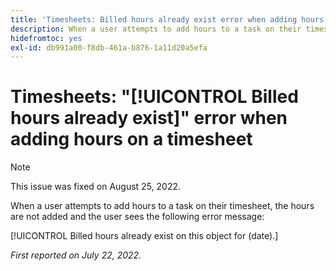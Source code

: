 ```yaml
---
title: 'Timesheets: Billed hours already exist error when adding hours on a timesheet'
description: When a user attempts to add hours to a task on their timesheet, the hours are not added and the user sees an error message.
hidefromtoc: yes
exl-id: db991a00-f8db-461a-b876-1a11d20a5efa
---
```

# Timesheets: "[!UICONTROL Billed hours already exist]" error when adding hours on a timesheet

>[!NOTE]
>
>This issue was fixed on August 25, 2022.

When a user attempts to add hours to a task on their timesheet, the hours are not added and the user sees the following error message:

[!UICONTROL Billed hours already exist on this object for (date).] 

_First reported on July 22, 2022._
